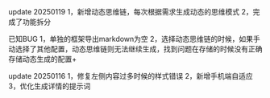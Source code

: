 update 20250119
1，新增动态思维链，每次根据需求生成动态的思维模式
2，完成了功能拆分

已知BUG
1，单独的框架导出markdown为空
2，选择动态思维链的时候，如果手动选择了其他配置，动态思维链则无法继续生成，找到问题在存储的时候没有正确存储动态生成的配置+

update 20250116
1，修复左侧内容过多时候的样式错误
2，新增手机端自适应
3，优化生成详情的提示词

